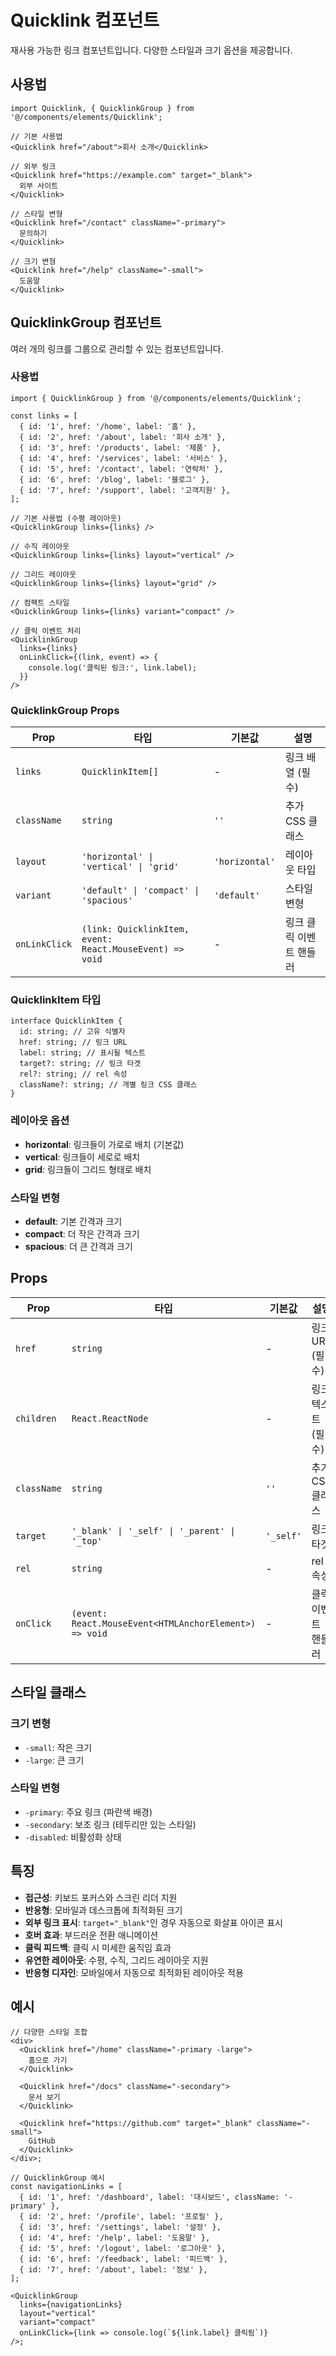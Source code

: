 # Quicklink 컴포넌트

재사용 가능한 링크 컴포넌트입니다. 다양한 스타일과 크기 옵션을 제공합니다.

## 사용법

```tsx
import Quicklink, { QuicklinkGroup } from '@/components/elements/Quicklink';

// 기본 사용법
<Quicklink href="/about">회사 소개</Quicklink>

// 외부 링크
<Quicklink href="https://example.com" target="_blank">
  외부 사이트
</Quicklink>

// 스타일 변형
<Quicklink href="/contact" className="-primary">
  문의하기
</Quicklink>

// 크기 변형
<Quicklink href="/help" className="-small">
  도움말
</Quicklink>
```

## QuicklinkGroup 컴포넌트

여러 개의 링크를 그룹으로 관리할 수 있는 컴포넌트입니다.

### 사용법

```tsx
import { QuicklinkGroup } from '@/components/elements/Quicklink';

const links = [
  { id: '1', href: '/home', label: '홈' },
  { id: '2', href: '/about', label: '회사 소개' },
  { id: '3', href: '/products', label: '제품' },
  { id: '4', href: '/services', label: '서비스' },
  { id: '5', href: '/contact', label: '연락처' },
  { id: '6', href: '/blog', label: '블로그' },
  { id: '7', href: '/support', label: '고객지원' },
];

// 기본 사용법 (수평 레이아웃)
<QuicklinkGroup links={links} />

// 수직 레이아웃
<QuicklinkGroup links={links} layout="vertical" />

// 그리드 레이아웃
<QuicklinkGroup links={links} layout="grid" />

// 컴팩트 스타일
<QuicklinkGroup links={links} variant="compact" />

// 클릭 이벤트 처리
<QuicklinkGroup
  links={links}
  onLinkClick={(link, event) => {
    console.log('클릭된 링크:', link.label);
  }}
/>
```

### QuicklinkGroup Props

| Prop          | 타입                                                     | 기본값         | 설명                    |
| ------------- | -------------------------------------------------------- | -------------- | ----------------------- |
| `links`       | `QuicklinkItem[]`                                        | -              | 링크 배열 (필수)        |
| `className`   | `string`                                                 | `''`           | 추가 CSS 클래스         |
| `layout`      | `'horizontal' \| 'vertical' \| 'grid'`                   | `'horizontal'` | 레이아웃 타입           |
| `variant`     | `'default' \| 'compact' \| 'spacious'`                   | `'default'`    | 스타일 변형             |
| `onLinkClick` | `(link: QuicklinkItem, event: React.MouseEvent) => void` | -              | 링크 클릭 이벤트 핸들러 |

### QuicklinkItem 타입

```tsx
interface QuicklinkItem {
  id: string; // 고유 식별자
  href: string; // 링크 URL
  label: string; // 표시될 텍스트
  target?: string; // 링크 타겟
  rel?: string; // rel 속성
  className?: string; // 개별 링크 CSS 클래스
}
```

### 레이아웃 옵션

- **horizontal**: 링크들이 가로로 배치 (기본값)
- **vertical**: 링크들이 세로로 배치
- **grid**: 링크들이 그리드 형태로 배치

### 스타일 변형

- **default**: 기본 간격과 크기
- **compact**: 더 작은 간격과 크기
- **spacious**: 더 큰 간격과 크기

## Props

| Prop        | 타입                                                   | 기본값    | 설명               |
| ----------- | ------------------------------------------------------ | --------- | ------------------ |
| `href`      | `string`                                               | -         | 링크 URL (필수)    |
| `children`  | `React.ReactNode`                                      | -         | 링크 텍스트 (필수) |
| `className` | `string`                                               | `''`      | 추가 CSS 클래스    |
| `target`    | `'_blank' \| '_self' \| '_parent' \| '_top'`           | `'_self'` | 링크 타겟          |
| `rel`       | `string`                                               | -         | rel 속성           |
| `onClick`   | `(event: React.MouseEvent<HTMLAnchorElement>) => void` | -         | 클릭 이벤트 핸들러 |

## 스타일 클래스

### 크기 변형

- `-small`: 작은 크기
- `-large`: 큰 크기

### 스타일 변형

- `-primary`: 주요 링크 (파란색 배경)
- `-secondary`: 보조 링크 (테두리만 있는 스타일)
- `-disabled`: 비활성화 상태

## 특징

- **접근성**: 키보드 포커스와 스크린 리더 지원
- **반응형**: 모바일과 데스크톱에 최적화된 크기
- **외부 링크 표시**: `target="_blank"`인 경우 자동으로 화살표 아이콘 표시
- **호버 효과**: 부드러운 전환 애니메이션
- **클릭 피드백**: 클릭 시 미세한 움직임 효과
- **유연한 레이아웃**: 수평, 수직, 그리드 레이아웃 지원
- **반응형 디자인**: 모바일에서 자동으로 최적화된 레이아웃 적용

## 예시

```tsx
// 다양한 스타일 조합
<div>
  <Quicklink href="/home" className="-primary -large">
    홈으로 가기
  </Quicklink>

  <Quicklink href="/docs" className="-secondary">
    문서 보기
  </Quicklink>

  <Quicklink href="https://github.com" target="_blank" className="-small">
    GitHub
  </Quicklink>
</div>;

// QuicklinkGroup 예시
const navigationLinks = [
  { id: '1', href: '/dashboard', label: '대시보드', className: '-primary' },
  { id: '2', href: '/profile', label: '프로필' },
  { id: '3', href: '/settings', label: '설정' },
  { id: '4', href: '/help', label: '도움말' },
  { id: '5', href: '/logout', label: '로그아웃' },
  { id: '6', href: '/feedback', label: '피드백' },
  { id: '7', href: '/about', label: '정보' },
];

<QuicklinkGroup
  links={navigationLinks}
  layout="vertical"
  variant="compact"
  onLinkClick={link => console.log(`${link.label} 클릭됨`)}
/>;
```
